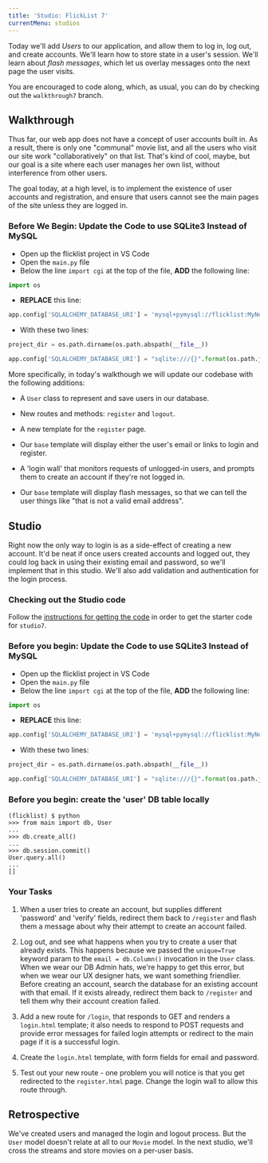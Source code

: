 ```yaml
---
title: 'Studio: FlickList 7'
currentMenu: studios
---
```


Today we'll add *Users* to our application, and allow them to log in, log out, and create accounts. We'll learn how to store state in a user's session.  We'll learn about *flash messages*, which let us overlay messages onto the next page the user visits.

You are encouraged to code along, which, as usual, you can do by checking out the `walkthrough7` branch.


## Walkthrough

Thus far, our web app does not have a concept of user accounts built in. As a result, there is only one "communal" movie list, and all the users who visit our site work "collaboratively" on that list. That's kind of cool, maybe, but our goal is a site where each user manages her own list, without interference from other users.

The goal today, at a high level, is to implement the existence of user accounts and registration, and ensure that users cannot see the main pages of the site unless they are logged in.

### Before We Begin: Update the Code to use SQLite3 Instead of MySQL

- Open up the flicklist project in VS Code
- Open the `main.py` file
- Below the line `import cgi` at the top of the file, **ADD** the following line:
```python
import os
```
- **REPLACE** this line:
```python
app.config['SQLALCHEMY_DATABASE_URI'] = 'mysql+pymysql://flicklist:MyNewPass@localhost:8889/flicklist'
```
- With these two lines:
```python
project_dir = os.path.dirname(os.path.abspath(__file__))
```
```python
app.config['SQLALCHEMY_DATABASE_URI'] = "sqlite:///{}".format(os.path.join(project_dir, "flicklist.db"))
```

More specifically, in today's walkthough we will update our codebase with the following additions:

- A `User` class to represent and save users in our database.

- New routes and methods: `register` and `logout`.

- A new template for the `register` page.

- Our `base` template will display either the user's email or links to login and register.

- A 'login wall' that monitors requests of unlogged-in users, and prompts them to create an account if they're not logged in.

- Our `base` template will display flash messages, so that we can tell the user things like "that is not a valid email address".


## Studio

Right now the only way to login is as a side-effect of creating a new account. It'd be neat if once users created accounts and logged out, they could log back in using their existing email and password, so we'll implement that in this studio. We'll also add validation and authentication for the login process.

### Checking out the Studio code

Follow the [instructions for getting the code][get-the-code] in order to get the starter code for `studio7`.

### Before you begin: Update the Code to use SQLite3 Instead of MySQL

- Open up the flicklist project in VS Code
- Open the `main.py` file
- Below the line `import cgi` at the top of the file, **ADD** the following line:
```python
import os
```
- **REPLACE** this line:
```python
app.config['SQLALCHEMY_DATABASE_URI'] = 'mysql+pymysql://flicklist:MyNewPass@localhost:8889/flicklist'
```
- With these two lines:
```python
project_dir = os.path.dirname(os.path.abspath(__file__))
```
```python
app.config['SQLALCHEMY_DATABASE_URI'] = "sqlite:///{}".format(os.path.join(project_dir, "flicklist.db"))
```

### Before you begin: create the 'user' DB table locally

```nohighlight
(flicklist) $ python
>>> from main import db, User
...
>>> db.create_all()
...
>>> db.session.commit()
User.query.all()
...
[]

```

### Your Tasks

1. When a user tries to create an account, but supplies different 'password' and 'verify' fields, redirect them back to `/register` and flash them a message about why their attempt to create an account failed.

2. Log out, and see what happens when you try to create a user that already exists. This happens because we passed the `unique=True` keyword param to the `email = db.Column()` invocation in the `User` class. When we wear our DB Admin hats, we're happy to get this error, but when we wear our UX designer hats, we want something friendlier. Before creating an account, search the database for an existing account with that email. If it exists already, redirect them back to `/register` and tell them why their account creation failed.

3. Add a new route for `/login`, that responds to GET and renders a `login.html` template; it also needs to respond to POST requests and provide error messages for failed login attempts or redirect to the main page if it is a successful login.

4. Create the `login.html` template, with form fields for email and password.

5. Test out your new route - one problem you will notice is that you get redirected to the `register.html` page. Change the login wall to allow this route through.


## Retrospective

We've created users and managed the login and logout process. But the `User` model doesn't relate at all to our `Movie` model. In the next studio, we'll cross the streams and store movies on a per-user basis.

[get-the-code]: ../getting-the-code/
